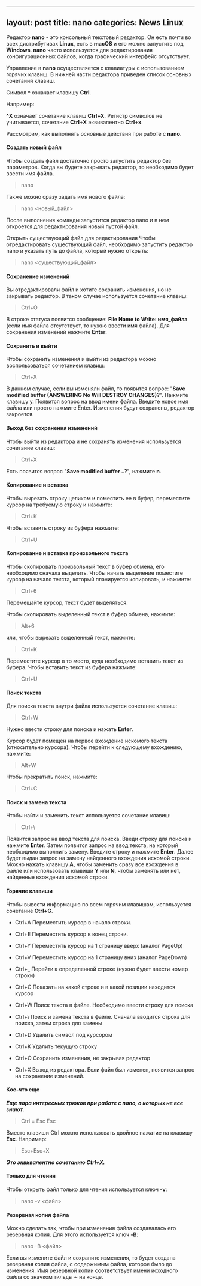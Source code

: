 <!doctype html>
<html lang="en">
<head>
    <meta charset="UTF-8">
    <meta name="viewport"
          content="width=device-width, user-scalable=no, initial-scale=1.0, maximum-scale=1.0, minimum-scale=1.0">
    <meta http-equiv="X-UA-Compatible" content="ie=edge">

---
layout: post
title:  nano
categories: News Linux
---


 Редактор **nano** - это консольный текстовый редактор. Он есть почти во всех дистрибутивах 
 **Linux**, 
  есть в **macOS** и его можно запустить под **Windows**. **nano** часто используется для 
 редактирования 
 конфигурационных файлов, когда графический интерфейс отсутствует.

 Управление в **nano** осуществляется с клавиатуры с использованием горячих клавиш. В нижней части 
  редактора приведен список основных сочетаний клавиш.

 Символ **^** означает клавишу **Ctrl**. 

 Например:

 **^X** означает сочетание клавиш **Ctrl+X**. Регистр символов не учитывается, сочетание **Ctrl+X**
 эквивалентно **Ctrl+x**.

Рассмотрим, как выполнять основные действия при работе с **nano**.

#### Создать новый файл

 Чтобы создать файл достаточно просто запустить редактор без параметров. Когда вы будете 
 закрывать редактор, то необходимо будет ввести имя файла.

>nano

Также можно сразу задать имя нового файла:

>nano <новый_файл>

После выполнения команды запустится редактор nano и в нем откроется для редактирования новый пустой файл.

Открыть существующий файл для редактирования
 Чтобы отредактировать существующий файл, необходимо запустить редактор nano и указать путь до 
файла, который нужно открыть:

>nano <существующий_файл>

#### Сохранение изменений

 Вы отредактировали файл и хотите сохранить изменения, но не закрывать редактор. В таком случае 
 используется сочетание клавиш:

>Ctrl+O

 В строке статуса появится сообщение: **File Name to Write: имя_файла** (если имя файла отсутствует, 
 то нужно ввести имя файла). Для сохранения изменений нажмите **Enter**.

#### Сохранить и выйти 

Чтобы сохранить изменения и выйти из редактора можно воспользоваться сочетанием клавиш:

>Ctrl+X

В данном случае, если вы изменяли файл, то появится вопрос: "**Save modified buffer (ANSWERING No Will DESTROY CHANGES)?**". Нажмите клавишу y. Появится вопрос на ввод имени файла. Введите новое имя файла или просто нажмите Enter. Изменения будут сохранены, редактор закроется.

#### Выход без сохранения изменений

Чтобы выйти из редактора и не сохранять изменения используется сочетание клавиш:

>Ctrl+X

Есть появится вопрос "**Save modified buffer ..?**", нажмите **n**.

#### Копирование и вставка

Чтобы вырезать строку целиком и поместить ее в буфер, переместите курсор на требуемую строку и нажмите:

>Ctrl+K

Чтобы вставить строку из буфера нажмите:

>Ctrl+U

#### Копирование и вставка произвольного текста

 Чтобы скопировать произвольный текст в буфер обмена, его необходимо сначала выделить. Чтобы 
 начать выделение поместите курсор на начало текста, который планируется копировать, и нажмите:

>Ctrl+6

Перемещайте курсор, текст будет выделяться.

Чтобы скопировать выделенный текст в буфер обмена, нажмите:

>Alt+6

или, чтобы вырезать выделенный текст, нажмите:

>Ctrl+K

Переместите курсор в то место, куда необходимо вставить текст из буфера. Чтобы вставить текст из буфера нажмите:

>Ctrl+U

#### Поиск текста

Для поиска текста внутри файла используется сочетание клавиш:

>Ctrl+W

Нужно ввести строку для поиска и нажать **Enter**.

 Курсор будет помещен на первое вхождение искомого текста (относительно курсора). Чтобы перейти 
 к следующему вхождению, нажмите:

>Alt+W

Чтобы прекратить поиск, нажмите:

>Ctrl+C

#### Поиск и замена текста

Чтобы найти и заменить текст используется сочетание клавиш:

>Ctrl+\

Появится запрос на ввод текста для поиска. Введи строку для поиска и нажмите **Enter**.
Затем появится запрос на ввод текста, на который необходимо выполнить замену. Введите строку и нажмите **Enter**.
 Далее будет выдан запрос на замену найденного вхождения искомой строки. Можно нажать клавишу **A**, 
 чтобы заменить сразу все вхождения в файле или использовать клавиши **Y** или **N**, чтобы заменять или 
нет, найденные вхождения искомой строки.

#### Горячие клавиши

Чтобы вывести информацию по всем горячим клавишам, используется сочетание **Ctrl+G**.

- Ctrl+A	Переместить курсор в начало строки.

- Ctrl+E	Переместить курсор в конец строки.

- Ctrl+Y	Переместить курсор на 1 страницу вверх (аналог PageUp)

- Ctrl+V	Переместить курсор на 1 страницу вниз (аналог PageDown)

- Ctrl+_	Перейти к определенной строке (нужно будет ввести номер строки)

- Ctrl+C	Показать на какой строке и в какой позиции находится курсор

- Ctrl+W	Поиск текста в файле. Необходимо ввести строку для поиска

- Ctrl+\	Поиск и замена текста в файле. Сначала вводится строка для поиска, затем строка для 
  замены

- Ctrl+D	Удалить символ под курсором

- Ctrl+K	Удалить текущую строку

- Ctrl+O	Сохранить изменения, не закрывая редактор

- Ctrl+X	Выход из редактора. Если файл был изменен, появится запрос на сохранение изменений.

#### Кое-что еще

***Еще пара интересных трюков при работе с nano, о которых не все знают.***

>Ctrl = Esc Esc

Вместо клавиши Ctrl можно использовать двойное нажатие на клавишу **Esc**. Например:

>Esc+Esc+X

***Это эквивалентно сочетанию Ctrl+X.***

#### Только для чтения

Чтобы открыть файл только для чтения используется ключ **-v**:

>nano -v <файл>

#### Резервная копия файла

Можно сделать так, чтобы при изменения файла создавалась его резервная копия. Для этого используется ключ **-B**:

>nano -B <файл>

 Если вы измените файл и сохраните изменения, то будет создана резервная копия файла, с 
содержимым файла, которое было до изменения. Имя резервной копии соответствует имени исходного 
 файла со значком тильды **~** на конце.

